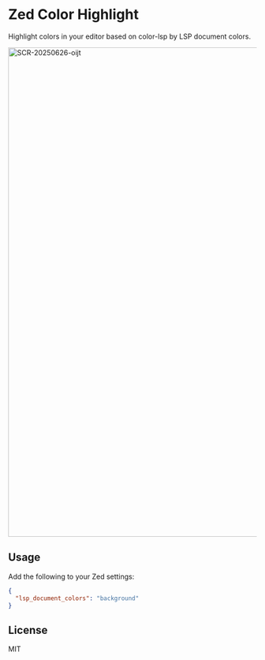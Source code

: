# Zed Color Highlight

Highlight colors in your editor based on color-lsp by LSP document colors.

<img width="993" alt="SCR-20250626-oijt" src="https://github.com/user-attachments/assets/871292a2-dcef-47af-a523-15fbf763aba6" />

## Usage

Add the following to your Zed settings:

```json
{
  "lsp_document_colors": "background"
}
```

## License

MIT
